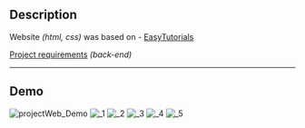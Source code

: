 ## Description
Website _(html, css)_ was based on - [EasyTutorials](https://www.youtube.com/watch?v=NljIHlZRTTE&list=PLXIJuT5PMNcXUily9Kcr3R-DQnVnLKw2B&index=1&ab_channel=EasyTutorials)

[Project requirements](https://drive.google.com/file/d/1Syrrc0RWEks20858wuBVoIOwYGv0_CAw/view?usp=sharing) _(back-end)_

---

## Demo
![projectWeb_Demo](https://user-images.githubusercontent.com/87764579/146643424-4b5b41b2-f37b-4ea4-bb52-05cc3dffd10a.png)
![_1](https://user-images.githubusercontent.com/87764579/180803586-f8e7d80f-841a-47a1-bc79-c63aa89f435d.png)
![_2](https://user-images.githubusercontent.com/87764579/180803570-50531567-6ec9-4ff8-a737-97c72fd2dfb0.png)
![_3](https://user-images.githubusercontent.com/87764579/180803575-372e57a7-29fa-4b3c-beb3-22c8cb064b4c.png)
![_4](https://user-images.githubusercontent.com/87764579/180803579-bb6ae577-4bbd-4351-9ca4-6541e09dcb38.png)
![_5](https://user-images.githubusercontent.com/87764579/180803584-12fbabea-8f54-4d8c-a059-9d70bf694d21.png)
